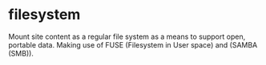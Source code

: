 # filesystem
Mount site content as a regular file system as a means to support open, portable data. Making use of FUSE (Filesystem in User space) and (SAMBA (SMB)).
